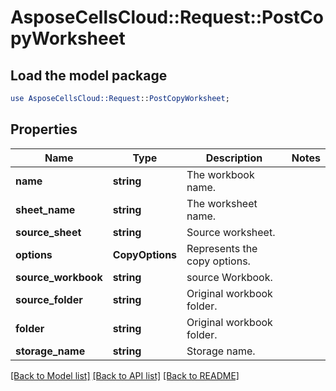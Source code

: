 # AsposeCellsCloud::Request::PostCopyWorksheet 

## Load the model package
```perl
use AsposeCellsCloud::Request::PostCopyWorksheet;
```

## Properties
Name | Type | Description | Notes
------------ | ------------- | ------------- | -------------
**name** | **string** | The workbook name. |
**sheet_name** | **string** | The worksheet name. |
**source_sheet** | **string** | Source worksheet. |
**options** | **CopyOptions** | Represents the copy options. |
**source_workbook** | **string** | source Workbook. |
**source_folder** | **string** | Original workbook folder. |
**folder** | **string** | Original workbook folder. |
**storage_name** | **string** | Storage name. |  

[[Back to Model list]](../README.md#documentation-for-requests) [[Back to API list]](../README.md#documentation-for-api-endpoints) [[Back to README]](../README.md)

